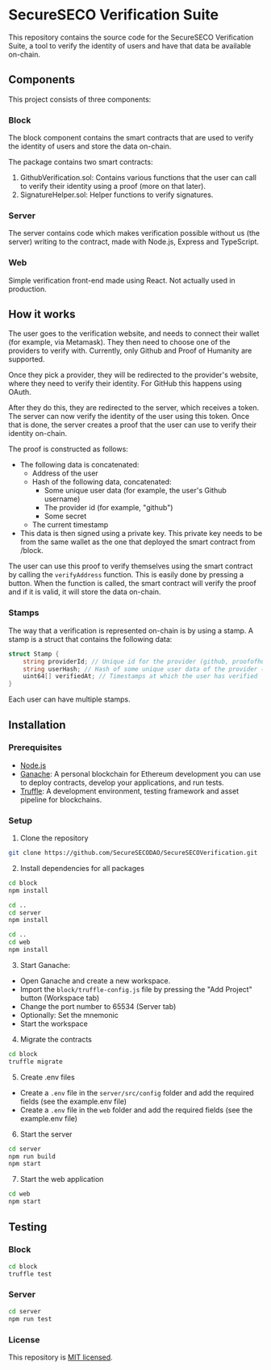 # SecureSECO Verification Suite

This repository contains the source code for the SecureSECO Verification Suite, a tool to verify the identity of users and have that data be available on-chain.

## Components

This project consists of three components:

### Block

The block component contains the smart contracts that are used to verify the identity of users and store the data on-chain.

The package contains two smart contracts:

1. GithubVerification.sol: Contains various functions that the user can call to verify their identity using a proof (more on that later).
2. SignatureHelper.sol: Helper functions to verify signatures.

### Server

The server contains code which makes verification possible without us (the server) writing to the contract, made with Node.js, Express and TypeScript.

### Web

Simple verification front-end made using React. Not actually used in production.

## How it works

The user goes to the verification website, and needs to connect their wallet (for example, via Metamask). They then need to choose one of the providers to verify with. Currently, only Github and Proof of Humanity are supported.

Once they pick a provider, they will be redirected to the provider's website, where they need to verify their identity. For GitHub this happens using OAuth.

After they do this, they are redirected to the server, which receives a token. The server can now verify the identity of the user using this token. Once that is done, the server creates a proof that the user can use to verify their identity on-chain.

The proof is constructed as follows:

- The following data is concatenated:
  - Address of the user
  - Hash of the following data, concatenated:
    - Some unique user data (for example, the user's Github username)
    - The provider id (for example, "github")
    - Some secret
  - The current timestamp
- This data is then signed using a private key. This private key needs to be from the same wallet as the one that deployed the smart contract from /block.

The user can use this proof to verify themselves using the smart contract by calling the `verifyAddress` function. This is easily done by pressing a button.
When the function is called, the smart contract will verify the proof and if it is valid, it will store the data on-chain.

### Stamps

The way that a verification is represented on-chain is by using a stamp. A stamp is a struct that contains the following data:

```c# but actually solidity
struct Stamp {
    string providerId; // Unique id for the provider (github, proofofhumanity, etc.)
    string userHash; // Hash of some unique user data of the provider (username, email, etc.)
    uint64[] verifiedAt; // Timestamps at which the user has verified
}
```

Each user can have multiple stamps.

## Installation

### Prerequisites

- [Node.js](https://nodejs.org/en/download/)
- [Ganache](https://www.trufflesuite.com/ganache): A personal blockchain for Ethereum development you can use to deploy contracts, develop your applications, and run tests.
- [Truffle](https://www.trufflesuite.com/truffle): A development environment, testing framework and asset pipeline for blockchains.

### Setup

1. Clone the repository

```bash
git clone https://github.com/SecureSECODAO/SecureSECOVerification.git
```

2. Install dependencies for all packages

```bash
cd block
npm install

cd ..
cd server
npm install

cd ..
cd web
npm install
```

3. Start Ganache:

- Open Ganache and create a new workspace.
- Import the `block/truffle-config.js` file by pressing the "Add Project" button (Workspace tab)
- Change the port number to 65534 (Server tab)
- Optionally: Set the mnemonic
- Start the workspace

4. Migrate the contracts

```bash
cd block
truffle migrate
```

5. Create .env files

- Create a `.env` file in the `server/src/config` folder and add the required fields (see the example.env file)
- Create a `.env` file in the `web` folder and add the required fields (see the example.env file)

6. Start the server

```bash
cd server
npm run build
npm start
```

7. Start the web application

```bash
cd web
npm start
```

## Testing

### Block

```bash
cd block
truffle test
```

### Server

```bash
cd server
npm run test
```

### License

This repository is [MIT licensed](./LICENSE).
